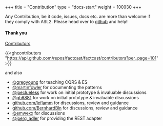 +++
title = "Contribution"
type = "docs-start"
weight = 100030
+++

Any Contribution, be it code, issues, docs etc. are more than welcome if they comply with ASL2. Please head over to
[github](https://github.com/factcast/factcast) and help!

#### Thank you

[Contributors](https://github.com/factcast/factcast/graphs/contributors)

{{<ghcontributors
"https://api.github.com/repos/factcast/factcast/contributors?per_page=101" >}}

and also

- [@gregyoung](https://twitter.com/gregyoung) for teaching CQRS & ES
- [@martinfowler](https://twitter.com/martinfowler) for documenting the patterns
- [@joeclueless](https://twitter.com/joeclueless) for work on initial prototype & invaluable discussions
- [@gb6881](https://twitter.com/gb6881) for work on initial prototype & invaluable discussions
- [github.com/leflamm](https://github.com/leflamm) for discussions, review and guidance
- [github.com/BernhardBln](https://github.com/BernhardBln) for discussions, review and guidance
- [@emwexx](https://twitter.com/emwexx) for discussions
- [@joerg_adler](https://twitter.com/joerg_adler) for providing the REST adapter
